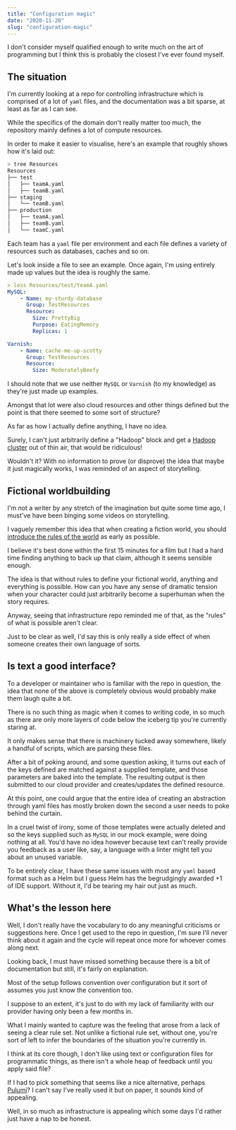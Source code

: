 ```yaml
---
title: "Configuration magic"
date: "2020-11-20"
slug: "configuration-magic"
---
```


I don't consider myself qualified enough to write much on the art of programming but I think this is probably the closest I've ever found myself.

## The situation

I'm currently looking at a repo for controlling infrastructure which is comprised of a lot of `yaml` files, and the documentation was a bit sparse, at least as far as I can see.

While the specifics of the domain don't really matter too much, the repository mainly defines a lot of compute resources.

In order to make it easier to visualise, here's an example that roughly shows how it's laid out:

```bash
> tree Resources
Resources
├── test
│   ├── teamA.yaml
│   ├── teamB.yaml
├── staging
│   └── teamB.yaml
├── production
│   ├── teamA.yaml
│   ├── teamB.yaml
│   └── teamC.yaml
```

Each team has a `yaml` file per environment and each file defines a variety of resources such as databases, caches and so on.

Let's look inside a file to see an example. Once again, I'm using entirely made up values but the idea is roughly the same.

```yaml
> less Resources/test/teamA.yaml
MySQL:
	- Name: my-sturdy-database
	  Group: TestResources
	  Resource:
	  	Size: PrettyBig
		Purpose: EatingMemory
		Replicas: 1

Varnish:
	- Name: cache-me-up-scotty
	  Group: TestResources
	  Resource:
	  	Size: ModeratelyBeefy
```

I should note that we use neither `MySQL` or `Varnish` (to my knowledge) as they're just made up examples.

Amongst that lot were also cloud resources and other things defined but the point is that there seemed to some sort of structure?

As far as how I actually define anything, I have no idea.

Surely, I can't just arbitrarily define a "Hadoop" block and get a [Hadoop cluster](https://www.chrisstucchio.com/blog/2013/hadoop_hatred.html) out of thin air, that would be ridiculous!

Wouldn't it? With no information to prove (or disprove) the idea that maybe it just magically works, I was reminded of an aspect of storytelling.

## Fictional worldbuilding

I'm not a writer by any stretch of the imagination but quite some time ago, I must've have been binging some videos on storytelling.

I vaguely remember this idea that when creating a fiction world, you should [introduce the rules of the world](https://kidlit.com/breaking-the-rules-in-world-building/) as early as possible.

I believe it's best done within the first 15 minutes for a film but I had a hard time finding anything to back up that claim, although it seems sensible enough.

The idea is that without rules to define your fictional world, anything and everything is possible. How can you have any sense of dramatic tension when your character could just arbitrarily become a superhuman when the story requires.

Anyway, seeing that infrastructure repo reminded me of that, as the "rules" of what is possible aren't clear.

Just to be clear as well, I'd say this is only really a side effect of when someone creates their own language of sorts.

## Is text a good interface?

To a developer or maintainer who is familiar with the repo in question, the idea that none of the above is completely obvious would probably make them laugh quite a bit.

There is no such thing as magic when it comes to writing code, in so much as there are only more layers of code below the iceberg tip you're currently staring at.

It only makes sense that there is machinery tucked away somewhere, likely a handful of scripts, which are parsing these files.

After a bit of poking around, and some question asking, it turns out each of the keys defined are matched against a supplied template, and those parameters are baked into the template. The resulting output is then submitted to our cloud provider and creates/updates the defined resource.

At this point, one could argue that the entire idea of creating an abstraction through yaml files has mostly broken down the second a user needs to poke behind the curtain.

In a cruel twist of irony, some of those templates were actually deleted and so the keys supplied such as `MySQL` in our mock example, were doing nothing at all. You'd have no idea however because text can't really provide you feedback as a user like, say, a language with a linter might tell you about an unused variable.

To be entirely clear, I have these same issues with most any `yaml` based format such as a Helm but I guess Helm has the begrudgingly awarded +1 of IDE support. Without it, I'd be tearing my hair out just as much.

## What's the lesson here

Well, I don't really have the vocabulary to do any meaningful criticisms or suggestions here. Once I get used to the repo in question, I'm sure I'll never think about it again and the cycle will repeat once more for whoever comes along next.

Looking back, I must have missed something because there is a bit of documentation but still, it's fairly on explanation.

Most of the setup follows convention over configuration but it sort of assumes you just know the convention too.

I suppose to an extent, it's just to do with my lack of familiarity with our provider having only been a few months in.

What I mainly wanted to capture was the feeling that arose from a lack of seeing a clear rule set. Not unlike a fictional rule set, without one, you're sort of left to infer the boundaries of the situation you're currently in.

I think at its core though, I don't like using text or configuration files for programmatic things, as there isn't a whole heap of feedback until you apply said file?

If I had to pick something that seems like a nice alternative, perhaps [Pulumi](https://www.pulumi.com/product/#sdk)? I can't say I've really used it but on paper, it sounds kind of appealing.

Well, in so much as infrastructure is appealing which some days I'd rather just have a nap to be honest.
